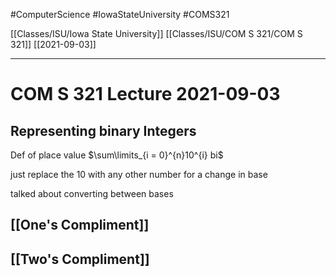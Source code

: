 #ComputerScience  #IowaStateUniversity #COMS321 


[[Classes/ISU/Iowa State University]] [[Classes/ISU/COM S 321/COM S 321]] [[2021-09-03]]

---

# COM S 321 Lecture 2021-09-03



## Representing binary Integers

Def of place value $\sum\limits_{i = 0}^{n}10^{i} bi$

just replace the 10 with any other number for a change in base

talked about converting between bases

## [[One's Compliment]]

## [[Two's Compliment]]